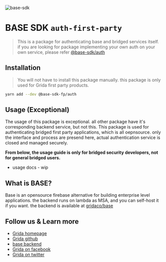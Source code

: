 ![base-sdk](../.branding/cover.png)

# BASE SDK `auth-first-party`

> This is a package for authenticating base and bridged services itself. if you are looking for package implementing your own auth on your own service, please refer [@base-sdk/auth](../auth)

## Installation

> You will not have to install this package manually. this package is only used for Grida first party products.

```sh
yarn add --dev @base-sdk-fp/auth
```

## Usage (Exceptional)

<!-- add sdk usage example here -->

The usage of this package is exceptional. all other package have it's corresponding backend service, but not this. This package is used for authenticating bridged first party applications, which is all oepnsource. only the interface and process are presend here, actual authentication service is closed and managed securely.

**From below, the usage guide is only for bridged security developers, not for general bridged users.**

-   usage docs - wip

## What is BASE?

Base is an opensource firebase alternative for building enterprise level applications. the backend runs on lambda as MSA, and you can self-host it if you want. the backend is available at [gridaco/base](https://github.com/gridaco/base)

## Follow us & Learn more

-   [Grida homepage](https://grida.co)
-   [Grida github](https://github.com/gridaco)
-   [base backend](https://github.com/gridaco/base)
-   [Grida on facebook](https://www.facebook.com/grida.co/)
-   [Grida on twitter](https://twitter.com/grida_co)
